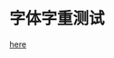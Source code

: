 # 字体字重测试
[here](https://yukonga.github.io/Font-Weight-Test/%E5%AD%97%E4%BD%93%E5%AD%97%E9%87%8D%E6%B5%8B%E8%AF%95.html)
